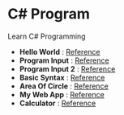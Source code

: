 # C# Program
Learn C# Programming

- **Hello World** : [Reference](https://www.tutorialspoint.com/csharp/csharp_program_structure.htm)
- **Program Input** : [Reference](https://www.petanikode.com/cs-input-output/)
- **Program Input 2** : [Reference](https://www.petanikode.com/cs-variabel/)
- **Basic Syntax** : [Reference](https://www.tutorialspoint.com/csharp/csharp_basic_syntax.htm)
- **Area Of Circle** : [Reference](https://www.petanikode.com/cs-variabel/)
- **My Web App** : [Reference](https://dotnet.microsoft.com/en-us/learn/aspnet/hello-world-tutorial/create)
- **Calculator** : [Reference]()
